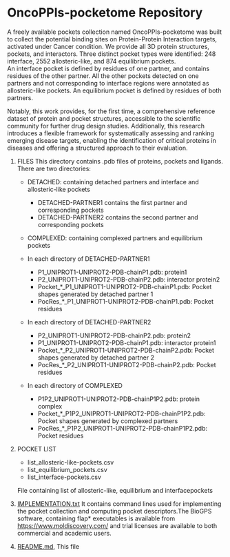 # OncoPPIs-pocketome Repository

A freely available pockets collection named OncoPPIs-pocketome was built to collect the potential binding sites on Protein-Protein Interaction targets, activated under Cancer condition.
We provide all 3D protein structures, pockets, and interactors. Three distinct pocket types were identified: 248 interface, 2552 allosteric-like, and 874 equilibrium pockets.  
An interface pocket is defined by residues of one partner, and contains residues of the other partner. All the other pockets detected on one partners  and not corresponding to interface regions were annotated as allosteric-like pockets. 
An equilibrium pocket is defined by residues of both partners. 

Notably, this work provides, for the first time, a comprehensive reference dataset of protein and pocket structures, accessible to the scientific community for further drug design studies. Additionally, this research introduces a flexible framework for systematically assessing and ranking emerging disease targets, enabling the identification of critical proteins in diseases and offering a structured approach to their evaluation.

1. FILES
This directory contains .pdb files of proteins, pockets and ligands. 
There are two directories:
    - DETACHED: containing detached partners and interface and allosteric-like pockets
        - DETACHED-PARTNER1 contains the first partner and corresponding pockets
        - DETACHED-PARTNER2 contains the second partner and corresponding pockets
    - COMPLEXED: containing complexed partners and equilibrium pockets

    - In each directory of DETACHED-PARTNER1
        - P1_UNIPROT1-UNIPROT2-PDB-chainP1.pdb: protein1
        - P2_UNIPROT1-UNIPROT2-PDB-chainP2.pdb: interactor protein2
        - Pocket_*_P1_UNIPROT1-UNIPROT2-PDB-chainP1.pdb: Pocket shapes generated by detached partner 1
        - PocRes_*_P1_UNIPROT1-UNIPROT2-PDB-chainP1.pdb: Pocket residues

    - In each directory of DETACHED-PARTNER2
        - P2_UNIPROT1-UNIPROT2-PDB-chainP2.pdb: protein2
        - P1_UNIPROT1-UNIPROT2-PDB-chainP1.pdb: interactor protein1
        - Pocket_*_P2_UNIPROT1-UNIPROT2-PDB-chainP2.pdb: Pocket shapes generated by detached partner 2
        - PocRes_*_P2_UNIPROT1-UNIPROT2-PDB-chainP2.pdb: Pocket residues

    - In each directory of COMPLEXED
        - P1P2_UNIPROT1-UNIPROT2-PDB-chainP1P2.pdb: protein complex
        - Pocket_*_P1P2_UNIPROT1-UNIPROT2-PDB-chainP1P2.pdb: Pocket shapes generated by complexed partners 
        - PocRes_*_P1P2_UNIPROT1-UNIPROT2-PDB-chainP1P2.pdb: Pocket residues

1. POCKET LIST
    - list_allosteric-like-pockets.csv
    - list_equilibrium_pockets.csv
    - list_interface-pockets.csv

	File containing list of allosteric-like, equilibrium and interfacepockets

2. [IMPLEMENTATION.txt](IMPLEMENTATION.txt)
It contains command lines used for implementing the pocket collection and computing pocket descriptors.The BioGPS software, containing flap* executables is available from https://www.moldiscovery.com/ and trial licenses are available to both commercial and academic users.

1. [README.md](README.md), This file

